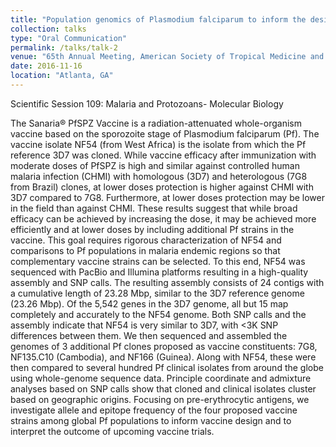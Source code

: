 ```yaml
---
title: "Population genomics of Plasmodium falciparum to inform the design and efficacy of whole organism malaria vaccines"
collection: talks
type: "Oral Communication"
permalink: /talks/talk-2
venue: "65th Annual Meeting, American Society of Tropical Medicine and Hygiene"
date: 2016-11-16
location: "Atlanta, GA"
---
```

Scientific Session 109: Malaria and Protozoans- Molecular Biology

The Sanaria® PfSPZ Vaccine is a radiation-attenuated whole-organism vaccine based on the sporozoite stage of Plasmodium falciparum (Pf). The vaccine isolate NF54 (from West Africa) is the isolate from which the Pf reference 3D7 was cloned. While vaccine efficacy after immunization with moderate doses of PfSPZ is high and similar against controlled human malaria infection (CHMI) with homologous (3D7) and heterologous (7G8 from Brazil) clones, at lower doses protection is higher against CHMI with 3D7 compared to 7G8. Furthermore, at lower doses protection may be lower in the field than against CHMI. These results suggest that while broad efficacy can be achieved by increasing the dose, it may be achieved more efficiently and at lower doses by including additional Pf strains in the vaccine. This goal requires rigorous characterization of NF54 and comparisons to Pf populations in malaria endemic regions so that complementary vaccine strains can be selected. To this end, NF54 was sequenced with PacBio and Illumina platforms resulting in a high-quality assembly and SNP calls. The resulting assembly consists of 24 contigs with a cumulative length of 23.28 Mbp, similar to the 3D7 reference genome (23.26 Mbp). Of the 5,542 genes in the 3D7 genome, all but 15 map completely and accurately to the NF54 genome. Both SNP calls and the assembly indicate that NF54 is very similar to 3D7, with <3K SNP differences between them. We then sequenced and assembled the genomes of 3 additional Pf clones proposed as vaccine constituents: 7G8, NF135.C10 (Cambodia), and NF166 (Guinea). Along with NF54, these were then compared to several hundred Pf clinical isolates from around the globe using whole-genome sequence data. Principle coordinate and admixture analyses based on SNP calls show that cloned and clinical isolates cluster based on geographic origins. Focusing on pre-erythrocytic antigens, we investigate allele and epitope frequency of the four proposed vaccine strains among global Pf populations to inform vaccine design and to interpret the outcome of upcoming vaccine trials.
